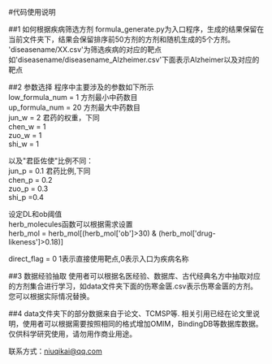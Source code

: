 #代码使用说明

##1 如何根据疾病筛选方剂
formula_generate.py为入口程序，生成的结果保留在当前文件夹下，结果会保留排序前50方剂的方剂和随机生成的5个方剂。<br>
'diseasename/XX.csv'为筛选疾病的对应的靶点如'diseasename/diseasename_Alzheimer.csv'下面表示Alzheimer以及对应的靶点

##2 参数选择
程序中主要涉及的参数如下所示<br>
low_formula_num = 1 方剂最小中药数目<br>
up_formula_num = 20 方剂最大中药数目<br>
jun_w = 2 君药的权重，下同<br>
chen_w = 1<br>
zuo_w = 1<br>
shi_w = 1<br>

以及"君臣佐使"比例不同：<br>
jun_p = 0.1 君药比例,下同<br>
chen_p =  0.2<br>
zuo_p = 0.3<br>
shi_p =0.4<br>

设定DL和ob阈值<br>
herb_molecules函数可以根据需求设置<br>
herb_mol = herb_mol[(herb_mol['ob']>30) & (herb_mol['drug-likeness']>0.18)]<br>

direct_flag = 0   1表示直接使用靶点,0表示入口为疾病名称<br>

##3 数据经验抽取
使用者可以根据名医经验、数据库、古代经典名方中抽取对应的方剂集合进行学习，如data文件夹下面的伤寒金匮.csv表示伤寒金匮的方剂。<br>
您可以根据实际情况替换。<br>

##4 data文件夹下的部分数据来自于论文、TCMSP等.
相关引用已经在论文里说明，使用者可以根据需要按照相同的格式增加OMIM，BindingDB等数据库数据。<br>
仅供科学研究使用，请勿用作商业用途。<br>

联系方式：niuqikai@qq.com
